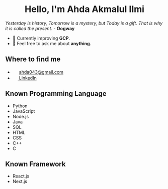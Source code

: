 <!---
RazorHex/RazorHex is a ✨ special ✨ repository because its `README.md` (this file) appears on your GitHub profile.
You can click the Preview link to take a look at your changes.
--->

<h1 align='center'>Hello, I'm Ahda Akmalul Ilmi</h1>

_Yesterday is history, Tomorrow is a mystery, but Today is a gift. That is why it is called the present_. - **Oogway**

- 🌱 Currently improving **GCP**.
- 💬 Feel free to ask me about **anything**.

## Where to find me
- <img src='https://mailmeteor.com/logos/assets/PNG/Gmail_Logo_256px.png' width=16> <ahda043@gmail.com>
- [<img src='https://cdn1.iconfinder.com/data/icons/logotypes/32/circle-linkedin-512.png' width=16> LinkedIn](https://www.linkedin.com/in/ahda-akmalul-ilmi/)

## Known Programming Language
- Python
- JavaScript
- Node.js
- Java
- SQL
- HTML
- CSS
- C++
- C

## Known Framework
- React.js
- Next.js
